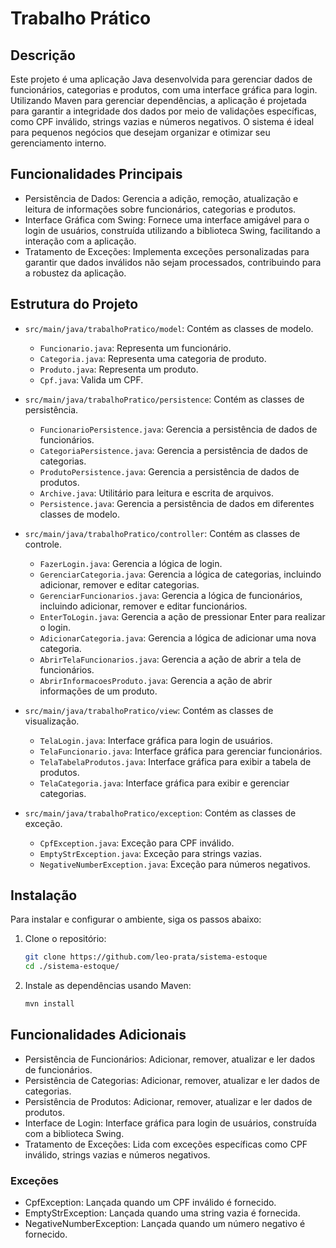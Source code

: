 # Trabalho Prático

## Descrição
Este projeto é uma aplicação Java desenvolvida para gerenciar dados de funcionários, categorias e produtos, com uma interface gráfica para login. Utilizando Maven para gerenciar dependências, a aplicação é projetada para garantir a integridade dos dados por meio de validações específicas, como CPF inválido, strings vazias e números negativos. O sistema é ideal para pequenos negócios que desejam organizar e otimizar seu gerenciamento interno.

## Funcionalidades Principais
- Persistência de Dados: Gerencia a adição, remoção, atualização e leitura de informações sobre funcionários, categorias e produtos.
- Interface Gráfica com Swing: Fornece uma interface amigável para o login de usuários, construída utilizando a biblioteca Swing, facilitando a interação com a aplicação.
- Tratamento de Exceções: Implementa exceções personalizadas para garantir que dados inválidos não sejam processados, contribuindo para a robustez da aplicação.

## Estrutura do Projeto
- `src/main/java/trabalhoPratico/model`: Contém as classes de modelo.
  - `Funcionario.java`: Representa um funcionário.
  - `Categoria.java`: Representa uma categoria de produto.
  - `Produto.java`: Representa um produto.
  - `Cpf.java`: Valida um CPF.

- `src/main/java/trabalhoPratico/persistence`: Contém as classes de persistência.
  - `FuncionarioPersistence.java`: Gerencia a persistência de dados de funcionários.
  - `CategoriaPersistence.java`: Gerencia a persistência de dados de categorias.
  - `ProdutoPersistence.java`: Gerencia a persistência de dados de produtos.
  - `Archive.java`: Utilitário para leitura e escrita de arquivos.
  - `Persistence.java`: Gerencia a persistência de dados em diferentes classes de modelo.

- `src/main/java/trabalhoPratico/controller`: Contém as classes de controle.
  - `FazerLogin.java`: Gerencia a lógica de login.
  - `GerenciarCategoria.java`: Gerencia a lógica de categorias, incluindo adicionar, remover e editar categorias.
  - `GerenciarFuncionarios.java`: Gerencia a lógica de funcionários, incluindo adicionar, remover e editar funcionários.
  - `EnterToLogin.java`: Gerencia a ação de pressionar Enter para realizar o login.
  - `AdicionarCategoria.java`: Gerencia a lógica de adicionar uma nova categoria.
  - `AbrirTelaFuncionarios.java`: Gerencia a ação de abrir a tela de funcionários.
  - `AbrirInformacoesProduto.java`: Gerencia a ação de abrir informações de um produto.

- `src/main/java/trabalhoPratico/view`: Contém as classes de visualização.
  - `TelaLogin.java`: Interface gráfica para login de usuários.
  - `TelaFuncionario.java`: Interface gráfica para gerenciar funcionários.
  - `TelaTabelaProdutos.java`: Interface gráfica para exibir a tabela de produtos.
  - `TelaCategoria.java`: Interface gráfica para exibir e gerenciar categorias.

- `src/main/java/trabalhoPratico/exception`: Contém as classes de exceção.
  - `CpfException.java`: Exceção para CPF inválido.
  - `EmptyStrException.java`: Exceção para strings vazias.
  - `NegativeNumberException.java`: Exceção para números negativos.

## Instalação
Para instalar e configurar o ambiente, siga os passos abaixo:

1. Clone o repositório:
    ```bash
    git clone https://github.com/leo-prata/sistema-estoque
    cd ./sistema-estoque/
    ```

2. Instale as dependências usando Maven:
    ```bash
    mvn install
    ```


## Funcionalidades Adicionais
- Persistência de Funcionários: Adicionar, remover, atualizar e ler dados de funcionários.
- Persistência de Categorias: Adicionar, remover, atualizar e ler dados de categorias.
- Persistência de Produtos: Adicionar, remover, atualizar e ler dados de produtos.
- Interface de Login: Interface gráfica para login de usuários, construída com a biblioteca Swing.
- Tratamento de Exceções: Lida com exceções específicas como CPF inválido, strings vazias e números negativos.

### Exceções
- CpfException: Lançada quando um CPF inválido é fornecido.
- EmptyStrException: Lançada quando uma string vazia é fornecida.
- NegativeNumberException: Lançada quando um número negativo é fornecido.
